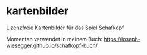 # kartenbilder
Lizenzfreie Kartenbilder für das Spiel Schafkopf

Momentan verwendet in meinem Buch: https://joseph-wiesegger.github.io/schafkopf-buch/
